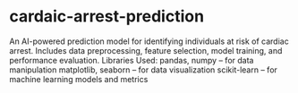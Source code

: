 # cardaic-arrest-prediction
An AI-powered prediction model for identifying individuals at risk of cardiac arrest. Includes data preprocessing, feature selection, model training, and performance evaluation. Libraries Used: pandas, numpy – for data manipulation matplotlib, seaborn – for data visualization scikit-learn – for machine learning models and metrics
